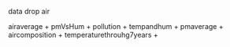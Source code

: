 data
drop
air

airaverage      +
pmVsHum         +
pollution       +
tempandhum      +
pmaverage       +
aircomposition  +
temperaturethrouhg7years    +